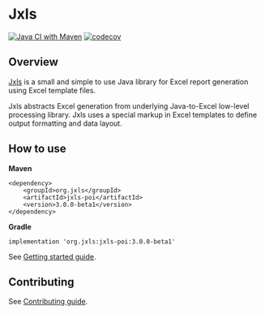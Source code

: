 # Jxls

[![Java CI with Maven](https://github.com/jxlsteam/jxls/workflows/Java%20CI%20with%20Maven/badge.svg)](https://github.com/jxlsteam/jxls/actions?query=workflow%3A%22Java+CI+with+Maven%22) [![codecov](https://codecov.io/gh/jxlsteam/jxls/branch/master/graph/badge.svg)](https://codecov.io/gh/jxlsteam/jxls)


## Overview

[Jxls](http://jxls.sourceforge.net/) is a small and simple to use Java library for Excel report generation using Excel template files.

Jxls abstracts Excel generation from underlying Java-to-Excel low-level processing library.
Jxls uses a special markup in Excel templates to define output formatting and data layout.

## How to use

**Maven**

```
<dependency>
    <groupId>org.jxls</groupId>
    <artifactId>jxls-poi</artifactId>
    <version>3.0.0-beta1</version>
</dependency>
```

**Gradle**

```
implementation 'org.jxls:jxls-poi:3.0.0-beta1'
```

See [Getting started guide](http://jxls.sourceforge.net/getting-started.html).

## Contributing

See [Contributing guide](https://jxls.sourceforge.net/sourcecode.html).
